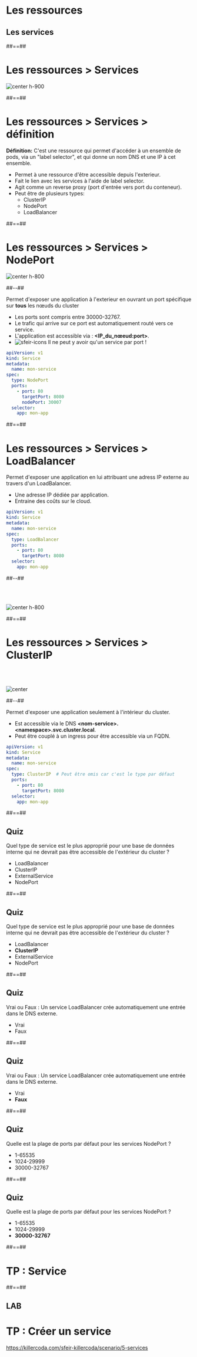 <!-- .slide: class="transition"-->

# Les ressources
## Les services

##==##

<!-- .slide:-->

# Les ressources > **Services**

![center h-900](./assets/images/services.png)

##==##

<!-- .slide:-->

# Les ressources > Services > **définition**
**Définition:** C'est une ressource qui permet d'accéder à un ensemble de pods, via un "label selector", et qui donne un nom DNS et une IP à cet ensemble.
* Permet à une ressource d'être accessible depuis l'exterieur.
* Fait le lien avec les services à l'aide de label selector.
* Agit comme un reverse proxy (port d'entrée vers port du conteneur).
* Peut être de plusieurs types:
  * ClusterIP
  * NodePort
  * LoadBalancer

##==##

<!-- .slide: class="two-column with-code-bg-dark" -->

# Les ressources > Services > **NodePort**

![center h-800](./assets/images/NodePort.png)

##--##

Permet d'exposer une application à l'exterieur en ouvrant un port spécifique sur **tous** les nœuds du cluster
* Les ports sont compris entre 30000-32767.
* Le trafic qui arrive sur ce port est automatiquement routé vers ce service.
* L'application est accessible via : **<IP_du_nœeud:port>**.
* ![sfeir-icons](alert-triangle)<!-- .element: style="--icon-size:48px; --icon-color:red;" --> Il ne peut y avoir qu'un service par port !

```yaml
apiVersion: v1
kind: Service
metadata:
  name: mon-service
spec:
  type: NodePort
  ports:
    - port: 80
      targetPort: 8080
      nodePort: 30007
  selector:
    app: mon-app
```

##==##

<!-- .slide: class="two-column with-code-bg-dark" -->

# Les ressources > Services > **LoadBalancer**

Permet d'exposer une application en lui attribuant une adress IP externe au travers d'un LoadBalancer.
* Une adresse IP dédiée par application.
* Entraine des coûts sur le cloud.

```yaml
apiVersion: v1
kind: Service
metadata:
  name: mon-service
spec:
  type: LoadBalancer
  ports:
    - port: 80
      targetPort: 8080
  selector:
    app: mon-app
```

##--##

<br><br>

![center h-800](./assets/images/service-loadbalancer.png)

##==##

<!-- .slide: class="two-column with-code-bg-dark" -->

# Les ressources > Services > **ClusterIP**

<br><br>  

![center](./assets/images/service-clusterip.png)

##--##

Permet d'exposer une application seulement à l'intérieur du cluster.
* Est accessible via le DNS **\<nom-service\>.\<namespace\>.svc.cluster.local**.
* Peut être couplé à un ingress pour être accessible via un FQDN.

```yaml
apiVersion: v1
kind: Service
metadata:
  name: mon-service
spec:
  type: ClusterIP  # Peut être omis car c'est le type par défaut
  ports:
    - port: 80
      targetPort: 8080
  selector:
    app: mon-app
```
##==##

<!-- .slide: class="exercice" -->
## Quiz

Quel type de service est le plus approprié pour une base de données interne qui ne devrait pas être accessible de l'extérieur du cluster ?
* LoadBalancer
* ClusterIP
* ExternalService
* NodePort

##==##

<!-- .slide: class="exercice" -->
## Quiz

Quel type de service est le plus approprié pour une base de données interne qui ne devrait pas être accessible de l'extérieur du cluster ?
* LoadBalancer
* **ClusterIP**
* ExternalService
* NodePort

##==##

<!-- .slide: class="exercice" -->
## Quiz

Vrai ou Faux : Un service LoadBalancer crée automatiquement une entrée dans le DNS externe.
* Vrai
* Faux

##==##

<!-- .slide: class="exercice" -->
## Quiz

Vrai ou Faux : Un service LoadBalancer crée automatiquement une entrée dans le DNS externe.
* Vrai
* **Faux**

##==##

<!-- .slide: class="exercice" -->
## Quiz

Quelle est la plage de ports par défaut pour les services NodePort ?
* 1-65535
* 1024-29999
* 30000-32767

##==##

<!-- .slide: class="exercice" -->
## Quiz

Quelle est la plage de ports par défaut pour les services NodePort ?
* 1-65535
* 1024-29999
* **30000-32767**

##==##

<!-- .slide: class="transition-bg-sfeir-2" -->

# TP : Service

##==##

<!-- .slide: class="exercice"-->
## LAB
# TP : Créer un service

https://killercoda.com/sfeir-killercoda/scenario/5-services
